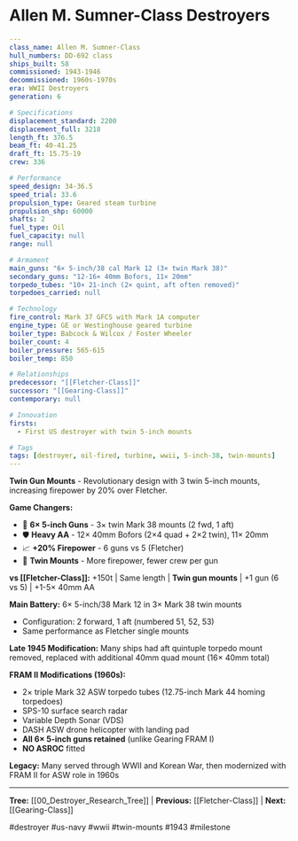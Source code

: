 # Allen M. Sumner-Class Destroyers

```yaml
---
class_name: Allen M. Sumner-Class
hull_numbers: DD-692 class
ships_built: 58
commissioned: 1943-1946
decommissioned: 1960s-1970s
era: WWII Destroyers
generation: 6

# Specifications
displacement_standard: 2200
displacement_full: 3218
length_ft: 376.5
beam_ft: 40-41.25
draft_ft: 15.75-19
crew: 336

# Performance
speed_design: 34-36.5
speed_trial: 33.6
propulsion_type: Geared steam turbine
propulsion_shp: 60000
shafts: 2
fuel_type: Oil
fuel_capacity: null
range: null

# Armament
main_guns: "6× 5-inch/38 cal Mark 12 (3× twin Mark 38)"
secondary_guns: "12-16× 40mm Bofors, 11× 20mm"
torpedo_tubes: "10× 21-inch (2× quint, aft often removed)"
torpedoes_carried: null

# Technology
fire_control: Mark 37 GFCS with Mark 1A computer
engine_type: GE or Westinghouse geared turbine
boiler_type: Babcock & Wilcox / Foster Wheeler
boiler_count: 4
boiler_pressure: 565-615
boiler_temp: 850

# Relationships
predecessor: "[[Fletcher-Class]]"
successor: "[[Gearing-Class]]"
contemporary: null

# Innovation
firsts:
  - First US destroyer with twin 5-inch mounts

# Tags
tags: [destroyer, oil-fired, turbine, wwii, 5-inch-38, twin-mounts]
---
```

**Twin Gun Mounts** - Revolutionary design with 3 twin 5-inch mounts, increasing firepower by 20% over Fletcher.

**Game Changers:**
- 🎯 **6× 5-inch Guns** - 3× twin Mark 38 mounts (2 fwd, 1 aft)
- 🛡️ **Heavy AA** - 12× 40mm Bofors (2×4 quad + 2×2 twin), 11× 20mm
- 📈 **+20% Firepower** - 6 guns vs 5 (Fletcher)
- 🔧 **Twin Mounts** - More firepower, fewer crew per gun

**vs [[Fletcher-Class]]:** +150t | Same length | **Twin gun mounts** | +1 gun (6 vs 5) | +1-5× 40mm AA

**Main Battery:** 6× 5-inch/38 Mark 12 in 3× Mark 38 twin mounts
- Configuration: 2 forward, 1 aft (numbered 51, 52, 53)
- Same performance as Fletcher single mounts

**Late 1945 Modification:** Many ships had aft quintuple torpedo mount removed, replaced with additional 40mm quad mount (16× 40mm total)

**FRAM II Modifications (1960s):**
- 2× triple Mark 32 ASW torpedo tubes (12.75-inch Mark 44 homing torpedoes)
- SPS-10 surface search radar
- Variable Depth Sonar (VDS)
- DASH ASW drone helicopter with landing pad
- **All 6× 5-inch guns retained** (unlike Gearing FRAM I)
- **NO ASROC** fitted

**Legacy:** Many served through WWII and Korean War, then modernized with FRAM II for ASW role in 1960s

---
**Tree:** [[00_Destroyer_Research_Tree]] | **Previous:** [[Fletcher-Class]] | **Next:** [[Gearing-Class]]

#destroyer #us-navy #wwii #twin-mounts #1943 #milestone

